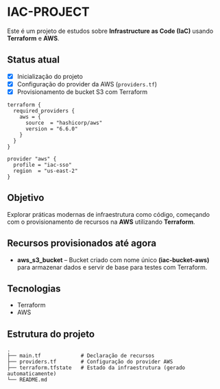 # IAC-PROJECT

Este é um projeto de estudos sobre **Infrastructure as Code (IaC)** usando **Terraform** e **AWS**.

## Status atual

- [x] Inicialização do projeto
- [x] Configuração do provider da AWS (`providers.tf`)
- [x] Provisionamento de bucket S3 com Terraform

```hcl
terraform {
  required_providers {
    aws = {
      source  = "hashicorp/aws"
      version = "6.6.0"
    }
  }
}

provider "aws" {
  profile = "iac-sso"
  region  = "us-east-2"
}
```

## Objetivo

Explorar práticas modernas de infraestrutura como código, começando com o provisionamento de recursos na **AWS** utilizando **Terraform**.

## Recursos provisionados até agora
  * **aws_s3_bucket** – Bucket criado com nome único **(iac-bucket-aws)** para armazenar dados e servir de base para testes com Terraform.

## Tecnologias

  * Terraform
  * AWS

## Estrutura do projeto

```hcl
.
├── main.tf             # Declaração de recursos
├── providers.tf        # Configuração do provider AWS
├── terraform.tfstate   # Estado da infraestrutura (gerado automaticamente)
└── README.md
```